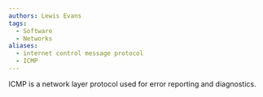 ```yaml
---
authors: Lewis Evans
tags:
  - Software
  - Networks
aliases:
  - internet control message protocol
  - ICMP
---
```

ICMP is a network layer protocol used for error reporting and diagnostics.